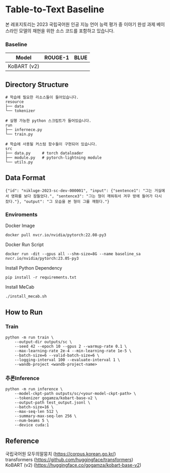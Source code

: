 # Table-to-Text Baseline
본 레포지토리는 2023 국립국어원 인공 지능 언어 능력 평가 중 이야기 완성 과제 베이스라인 모델의 재현을 위한 소스 코드를 포함하고 있습니다.

### Baseline
|Model|ROUGE-1|BLUE|
|:---:|---|---|
|KoBART (v2)|||

## Directory Structure
```
# 학습에 필요한 리소스들이 들어있습니다.
resource
├── data
└── tokenizer

# 실행 가능한 python 스크립트가 들어있습니다.
run
├── infernece.py
└── train.py

# 학습에 사용될 커스텀 함수들이 구현되어 있습니다.
src
├── data.py     # torch dataloader
├── module.py   # pytorch-lightning module
└── utils.py
```

## Data Format
```
{"id": "nikluge-2023-sc-dev-000001", "input": {"sentence1": "그는 거실에서 영화를 보다 잠들었다.", "sentence3": "그는 형이 깨워줘서 겨우 방에 들어가 다시 잤다."}, "output": "그 모습을 본 형이 그를 깨웠다."}
```

### Enviroments
Docker Image
```
docker pull nvcr.io/nvidia/pytorch:22.08-py3 
```

Docker Run Script
```
docker run -dit --gpus all --shm-size=8G --name baseline_sa nvcr.io/nvidia/pytorch:23.05-py3
```

Install Python Dependency
```
pip install -r requirements.txt
```

Install MeCab
```
./install_mecab.sh
```

## How to Run
### Train
```
python -m run train \
    --output-dir outputs/sc \
    --seed 42 --epoch 10 --gpus 2 --warmup-rate 0.1 \
    --max-learning-rate 2e-4 --min-learning-rate 1e-5 \
    --batch-size=6 --valid-batch-size=6 \
    --logging-interval 100 --evaluate-interval 1 \
    --wandb-project <wandb-project-name>
```

### 추론Inference
```
python -m run inference \
    --model-ckpt-path outputs/sc/<your-model-ckpt-path> \
    --tokenizer gogamza/kobart-base-v2 \
    --output-path test_output.jsonl \
    --batch-size=16 \
    --max-seq-len 512 \
    --summary-max-seq-len 256 \
    --num-beams 5 \
    --device cuda:1
```

## Reference
국립국어원 모두의말뭉치 (https://corpus.korean.go.kr/)  
transformers (https://github.com/huggingface/transformers)  
KoBART (v2) (https://huggingface.co/gogamza/kobart-base-v2)  
